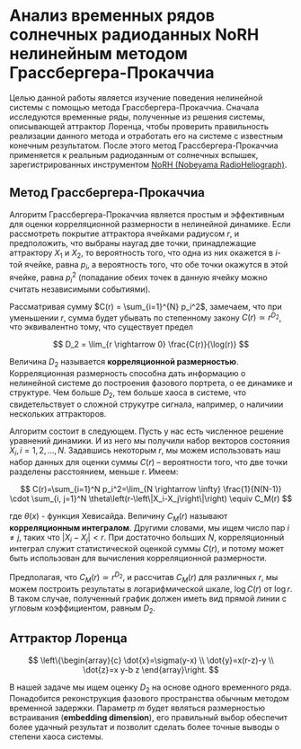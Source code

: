 # Анализ временных рядов солнечных радиоданных NoRH нелинейным методом Грассбергера-Прокаччиа

Целью данной работы является изучение поведения нелинейной системы с помощью метода Грассбергера-Прокаччиа. Сначала исследуются временные ряды, полученные из решения системы, описывающей аттрактор Лоренца, чтобы проверить правильность реализации данного метода и отработать его на системе с известным конечным результатом. После этого метод Грассбергера-Прокаччиа применяется к реальным радиоданным от солнечных вспышек, зарегистрированных инструментом [NoRH (Nobeyama RadioHeliograph)](https://solar.nro.nao.ac.jp/norh/). 


## Метод Грассбергера-Прокаччиа

Алгоритм Грассбергера-Прокаччиа является простым и эффективным для оценки корреляционной размерности в нелинейной динамике. Если рассмотреть покрытие аттрактора ячейками радиусом $r$, и предположить, что выбраны наугад две точки, принадлежащие аттрактору $X_1$  и $X_2$, то вероятность того, что одна из них окажется в $i$-той ячейке, равна $p_i$, а вероятность того, что обе точки окажутся в этой ячейке, равна $p_i^2$ (попадание обеих точек в данную ячейку можно считать независимыми событиями). 

Рассматривая сумму $C(r) = \sum_{i=1}^{N} p_i^2$, замечаем, что при уменьшении $r$, сумма будет убывать по степенному закону $C(r) \simeq r^{D_2}$, что эквивалентно тому, что существует предел

$$ D_2 = \lim_{r \rightarrow 0} \frac{C(r)}{\log(r)} $$

Величина $D_2$ называется __корреляционной размерностью__. Корреляционная размерность способна дать информацию о нелинейной системе до построения фазового портрета, о ее динамике и структуре. Чем больше $D_2$, тем больше хаоса в системе, что свидетельствует о сложной струкутре сигнала, например, о наличиии нескольких аттракторов.

Алгоритм состоит в следующем. Пусть у нас есть численное решение уравнений динамики. И из него мы получили набор векторов состояния ${X_i,i=1, 2, ..., N}$. Задавшись некоторым $r$, мы можем использовать наш набор данных для оценки суммы $C(r)$ – вероятности того, что две точки разделены расстоянием, меньше r. Имеем:
 
$$
C(r)=\sum_{i=1}^N p_i^2=\lim_{N \rightarrow \infty} \frac{1}{N(N-1)} \cdot \sum_{i, j=1}^N \theta\left(r-\left\|X_i-X_j\right\|\right) \equiv C_M(r)
$$

где $\theta(x)$ - функция Хевисайда. Величину $C_M (r)$  называют __корреляционным интегралом__. Другими словами, мы ищем число пар $i \neq j$, таких что $|X_i-X_j|<r$. При достаточно больших $N$, корреляционный интеграл служит статистической оценкой суммы $C(r)$, и потому может быть использован для вычисления корреляционной размерности.

Предполагая, что $C_M(r) \simeq r^{D_2}$, и рассчитав $C_M(r)$ для различных $r$, мы можем построить результаты в логарифмической шкале, $\log ⁡C(r)$  от  $\log ⁡r$. В таком случае, полученный график должен иметь вид прямой линии с угловым коэффициентом, равным $D_2$.

## Аттрактор Лоренца

$$
\left\{\begin{array}{c}
\dot{x}=\sigma(y-x) \\
\dot{y}=x(r-z)-y \\
\dot{z}=x y-b z
\end{array}\right.
$$

В нашей задаче мы ищем оценку $D_2$ на основе одного временного ряда. Понадобится реконструкция фазового пространства обычным методом временной задержки. Параметр $m$ будет являться размерностью встраивания (__embedding dimension__), его правильный выбор обеспечит более удачный результат и позволит сделать более точные выводы о степени хаоса системы.



